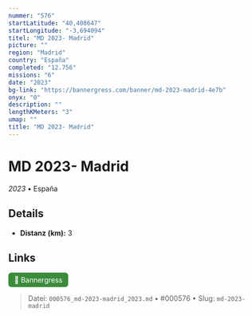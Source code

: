 ```yaml
---
nummer: "576"
startLatitude: "40,408647"
startLongitude: "-3,694094"
titel: "MD 2023- Madrid"
picture: ""
region: "Madrid"
country: "España"
completed: "12.756"
missions: "6"
date: "2023"
bg-link: "https://bannergress.com/banner/md-2023-madrid-4e7b"
onyx: "0"
description: ""
lengthKMeters: "3"
umap: ""
title: "MD 2023- Madrid"
---
```

# MD 2023- Madrid

*2023* • España



## Details
- **Distanz (km):** 3






## Links
<div style="margin-top: 0.5em;">
<a href="https://bannergress.com/banner/md-2023-madrid-4e7b" target="_blank" style="display:inline-block;margin-right:8px;padding:6px 12px;background-color:#3c8b3c;color:white;text-decoration:none;border-radius:6px;">🔗 Bannergress</a>

</div>


> Datei: `000576_md-2023-madrid_2023.md` • #000576 • Slug: `md-2023-madrid`
